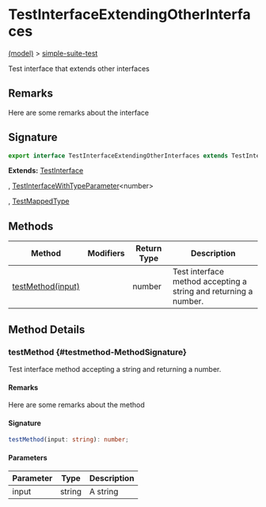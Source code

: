 
# TestInterfaceExtendingOtherInterfaces

[(model)](docs/index) &gt; [simple-suite-test](docs/simple-suite-test)

Test interface that extends other interfaces

## Remarks

Here are some remarks about the interface

## Signature

```typescript
export interface TestInterfaceExtendingOtherInterfaces extends TestInterface, TestInterfaceWithTypeParameter<number>, TestMappedType 
```
<b>Extends:</b> [TestInterface](docs/simple-suite-test/testinterface)

, [TestInterfaceWithTypeParameter](docs/simple-suite-test/testinterfacewithtypeparameter)<!-- -->&lt;number&gt;

, [TestMappedType](docs/simple-suite-test#testmappedtype-TypeAlias)


## Methods

|  Method | Modifiers | Return Type | Description |
|  --- | --- | --- | --- |
|  [testMethod(input)](docs/simple-suite-test/testinterfaceextendingotherinterfaces#testmethod-MethodSignature) |  | number | Test interface method accepting a string and returning a number. |

## Method Details

### testMethod {#testmethod-MethodSignature}

Test interface method accepting a string and returning a number.

#### Remarks

Here are some remarks about the method

#### Signature

```typescript
testMethod(input: string): number;
```

#### Parameters

|  Parameter | Type | Description |
|  --- | --- | --- |
|  input | string | A string |

